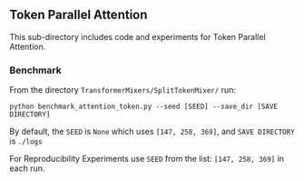 ## Token Parallel Attention

This sub-directory includes code and experiments for Token Parallel Attention.

### Benchmark

From the directory `TransformerMixers/SplitTokenMixer/` run:   

```python benchmark_attention_token.py --seed [SEED] --save_dir [SAVE DIRECTORY]```

By default, the `SEED` is `None` which uses `[147, 258, 369]`, and `SAVE DIRECTORY` is `./logs` 

For Reproducibility Experiments use `SEED` from the list: `[147, 258, 369]` in each run.
